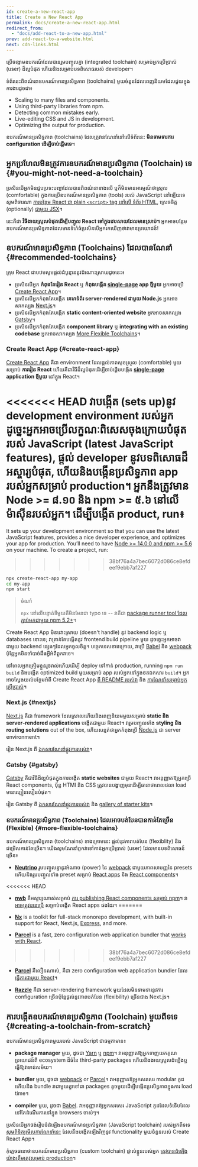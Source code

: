 ```yaml
---
id: create-a-new-react-app
title: Create a New React App
permalink: docs/create-a-new-react-app.html
redirect_from:
  - "docs/add-react-to-a-new-app.html"
prev: add-react-to-a-website.html
next: cdn-links.html
---
```


ប្រើចង្កោមឧបករណ៍ដែលបានរួមបញ្ចូលគ្នា (integrated toolchain) សម្រាប់អ្នកប្រើប្រាស់ (user) ដ៏ល្អបំផុត ហើយនិងសម្រាប់បទពិសោធរបស់ developer។

ទំព័រនេះពិពណ៌នាឧបករណ៍មានប្រសិទ្ធភាព (toolchains) មួយចំនួនដែលពេញនិយមដែលជួយក្នុងការងារដូចជា៖

* Scaling to many files and components.
* Using third-party libraries from npm.
* Detecting common mistakes early.
* Live-editing CSS and JS in development.
* Optimizing the output for production.

ឧបករណ៍មានប្រសិទ្ធភាព (toolchains) ដែលត្រូវានណែនាំនៅលើទំព័រនេះ **មិនទាមទារការ configuration ដើម្បីចាប់ផ្តើមទេ**។

## អ្នកប្រហែលមិនត្រូវការឧបករណ៍មានប្រសិទ្ធភាព (Toolchain) ទេ {#you-might-not-need-a-toolchain}

ប្រសិនបើអ្នកមិនជួបប្រទះបញ្ហាដែលបានពិពណ៌នាខាងលើ ឬក៏មិនមានអារម្មណ៍ថាស្រួល (comfortable) ក្នុងការប្រើឧបករណ៍មានប្រសិទ្ធភាព (tools) របស់ JavaScript នៅឡើយទេ សូមពិចារណា [ការបន្ថែម React ជា plain `<script>` tag នៅលើ ទំព័រ HTML](/docs/add-react-to-a-website.html), 
ស្រេចចិត្ត (optionally) [ជាមួយ JSX](/docs/add-react-to-a-website.html#optional-try-react-with-jsx)។

នេះគឺជា **វិធីងាយស្រួលបំផុតដើម្បីបញ្ចូល React ទៅក្នុងវេបសាយដែលមានស្រាប់។** អ្នកអាចបន្ថែមឧបករណ៍មានប្រសិទ្ធភាពដែលមានទំហំធំប្រសិនបើអ្នករកឃើញថាវាមានប្រយោជន៍!

## ឧបករណ៍មានប្រសិទ្ធភាព   (Toolchains) ដែលបានណែនាំ  {#recommended-toolchains}

ក្រុម React ជាបឋមសូមផ្តល់ដំបូន្មាននូវដំណេាះស្រាយដូចនេះ៖

- ប្រសិនបើអ្នក **កំពុងតែរៀន  React** ឬ **កំពុងបង្កើត  [single-page](/docs/glossary.html#single-page-application) app ថ្មីមួយ** អ្នកអាចប្រើ [Create React App](#create-react-app)។
- ប្រសិនបើអ្នកកំពុងតែបង្កើត **គេហទំព័រ  server-rendered ជាមួយ Node.js** អ្នកអាចសាកល្បង [Next.js](#nextjs)។
- ប្រសិនបើអ្នកកំពុងតែបង្កើត **static content-oriented website** អ្នកអាចសាកល្បង [Gatsby](#gatsby)។
- ប្រសិនបើអ្នកកំពុងតែបង្កើត **component library** ឬ **integrating with an existing codebase** អ្នកអាចសាកល្បង [More Flexible Toolchains](#more-flexible-toolchains)។

### Create React App {#create-react-app}

[Create React App](https://github.com/facebookincubator/create-react-app) គឺជា environment ដែលផ្តល់ភាពសុខស្រួល (comfortable) មួយសម្រាប់ **ការរៀន React** ហើយគឺជាវិធីដ៏ល្អបំផុតដើម្បីចាប់ផ្តើមបង្កើត **[single-page](/docs/glossary.html#single-page-application) application ថ្មីមួយ** នៅក្នុង​ React។

<<<<<<< HEAD
វាបង្កើត (sets up)នូវ development environment របស់អ្នកដូច្នេះអ្នកអាចប្រើលក្ខណៈពិសេសចុងក្រោយបំផុតរបស់ JavaScript (latest JavaScript features), ផ្តល់ developer នូវបទពិសោធដ៏អស្ចារ្យបំផុត, ហើយនិងបង្កើនប្រសិទ្ធភាព app របស់អ្នកសម្រាប់ production។ អ្នកនឹងត្រូវមាន Node >= ៨.១០ និង npm >= ៥.៦ នៅលើម៉ាស៊ីនរបស់អ្នក។ ដើម្បីបង្កើត product, run៖
=======
It sets up your development environment so that you can use the latest JavaScript features, provides a nice developer experience, and optimizes your app for production. You’ll need to have [Node >= 14.0.0 and npm >= 5.6](https://nodejs.org/en/) on your machine. To create a project, run:
>>>>>>> 38bf76a4a7bec6072d086ce8efdeef9ebb7af227

```bash
npx create-react-app my-app
cd my-app
npm start
```

>ចំណាំ
>
>`npx` នៅលើបន្ទាត់ទីមួយគឺមិនមែនជា typo ទេ -- វាគឺជា [package runner tool ដែលភ្ជាប់មកជាមួយ npm 5.2+](https://medium.com/@maybekatz/introducing-npx-an-npm-package-runner-55f7d4bd282b)។

Create React App មិនដោះស្រាយ​ (doesn't handle) នូវ backend logic ឬ databases នេាះទេ; វាគ្រាន់តែបង្កើតនូវ frontend build pipeline មួយ ដូចច្នេះអ្នកអាចវាជាមួយ backend ផ្សេងៗដែលអ្នកចូលចិត្ត។ បច្ចេកទេសខាងក្រោយ, វាប្រើ [Babel](https://babeljs.io/) និង [webpack](https://webpack.js.org/) ប៉ុន្តែអ្នកមិនចាំបាច់ដឹងអ្វីអំពីពួកវាទេ។

នៅពេលអ្នកត្រៀមខ្លួនរួចរាល់ហើយដើម្បី deploy ទៅកាន់ production, running `npm run build` និងបង្កើត optimized build មួយសម្រាប់ app របស់អ្នកនៅក្នុងថតឯកសារ `build`។ អ្នកអាចស្វែងយល់បន្ថែមអំពី Create React App [ពី README របស់វា](https://github.com/facebookincubator/create-react-app#create-react-app-) និង [ការណែនាំសម្រាប់អ្នកប្រើប្រាស់](https://facebook.github.io/create-react-app/)។

### Next.js {#nextjs}

[Next.js](https://nextjs.org/) គឺជា framework ដែលស្រាលហើយនិងពេញនិយមមួយសម្រាប់ **static និង server‑rendered applications** បង្កើតជាមួយ React។ វារួមបញ្ចូលទាំង **styling និង routing solutions** out of the box, ហើយសន្មត់ថាអ្នកកំពុងប្រើ [Node.js](https://nodejs.org/) ជា server environment។

រៀន Next.js ពី [ឯកសារណែនាំផ្លូវការរបស់វា](https://nextjs.org/learn/)។

### Gatsby {#gatsby}

[Gatsby](https://www.gatsbyjs.org/) គឺជាវិធីដ៏ល្អបំផុតក្នុងការបង្កើត **static websites** ជាមួយ React។ វាអនុញ្ញាតឱ្យអ្នកប្រើ React components, ប៉ុន្ត HTMl និង CSS ត្រូវបានបង្ហាញមុនដើម្បីធានាថាពេលវេលា load មានល្បឿនលឿនបំផុត។

រៀន Gatsby ពី [ឯកសារណែនាំផ្លូវការរបស់វា](https://www.gatsbyjs.org/docs/) និង [gallery of starter kits](https://www.gatsbyjs.org/docs/gatsby-starters/)។

### ឧបករណ៍មានប្រសិទ្ធភាព (Toolchains) ដែលអាចបត់បែនបានកាន់តែច្រើន (Flexible) {#more-flexible-toolchains}

ឧបករណ៍មានប្រសិទ្ធភាព (toolchains) ខាងក្រោមនេះ ផ្តល់នូវភាពបត់បែន (flexiblity) និងជម្រើសកាន់តែច្រើន។ យើងសូមណែនាំពួកវាទៅកាន់អ្នកប្រើប្រាស់ (user) ដែលមានបទពិសោធន៍ច្រើន៖

- **[Neutrino](https://neutrinojs.org/)** រួមបញ្ចូលគ្នានូវអំណាច (power) នៃ [webpack](https://webpack.js.org/) ជាមួយភាពសាមញ្ញនៃ presets ហើយនិងរួមបញ្ចូលទាំង preset សម្រាប់ [React apps](https://neutrinojs.org/packages/react/) និង [React components](https://neutrinojs.org/packages/react-components/)។

<<<<<<< HEAD
- **[nwb](https://github.com/insin/nwb)** គឺអស្ចារ្យណាស់សម្រាប់ [ការ publishing React components សម្រាប់ npm](https://github.com/insin/nwb/blob/master/docs/guides/ReactComponents.md#developing-react-components-and-libraries-with-nwb)។ វា [អាចត្រូវបានប្រើ](https://github.com/insin/nwb/blob/master/docs/guides/ReactApps.md#developing-react-apps-with-nwb) សម្រាប់បង្កើត React apps ផងដែរ។
=======
- **[Nx](https://nx.dev/react)** is a toolkit for full-stack monorepo development, with built-in support for React, Next.js, [Express](https://expressjs.com/), and more.

- **[Parcel](https://parceljs.org/)** is a fast, zero configuration web application bundler that [works with React](https://parceljs.org/recipes/react/).
>>>>>>> 38bf76a4a7bec6072d086ce8efdeef9ebb7af227

- **[Parcel](https://parceljs.org/)** គឺលឿនណាស់, គឺជា zero configuration web application bundler ដែល [ធ្វើការជាមួយ React](https://parceljs.org/recipes.html#react)។

- **[Razzle](https://github.com/jaredpalmer/razzle)** គឺជា server-rendering framework មួយដែលមិនទាមទារនូវការ​ configuration ច្រើនប៉ុន្តែផ្តល់នូវភាពបត់បែន (flexibility) ច្រើនជាង Next.js។

## ការបង្កើតឧបករណ៍មានប្រសិទ្ធភាព (Toolchain) មួយពីទទេ {#creating-a-toolchain-from-scratch}

ឧបករណ៍មានប្រសិទ្ធភាពមួយរបស់ JavaScript ជាធម្មតាមាន៖

* **package manager** មួយ, ដូចជា [Yarn](https://yarnpkg.com/) ឬ [npm](https://www.npmjs.com/)។ វាអនុញ្ញាតឱ្យអ្នកទាញយកគុណប្រយោជន៍ពី ecosystem ដ៏ធំនៃ third-party packages ហើយនិងងាយស្រួលដំឡើងឬធ្វើឱ្យវាទាន់សម័យ។

* **bundler** មួយ, ដូចជា [webpack](https://webpack.js.org/) or [Parcel](https://parceljs.org/)។ វាអនុញ្ញាតឱ្យអ្នកសរសេរ modular កូដហើយនិង bundle វាជាមួយគ្នាទៅជា packages តូចមួយដើម្បីបង្កើនប្រសិទ្ធភាពក្នុងការ load time។

* **compiler** មួយ, ដូចជា [Babel](https://babeljs.io/). វាអនុញ្ញាតឱ្យអ្នកសរសេរ JavaScript កូដដែលទំនើបដែលនៅតែដំណើរការនៅក្នុង browsers ចាស់ៗ។

ប្រសិនបើអ្នកចង់រៀបចំដំឡើងឧបករណ៍មានប្រសិទ្ធភាព (JavaScript toolchain) របស់អ្នកពីទទេ [សូមពិនិត្យមើលការណែនាំនេះ](https://blog.usejournal.com/creating-a-react-app-from-scratch-f3c693b84658) ដែលនឹងបង្កើតឡើងវិញនូវ functionality មួយចំនួនរបស់ Create React App។

កុំភ្លេចធានាថាឧបករណ៍មានប្រសិទ្ធភាព (custom toolchain) ផ្ទាល់ខ្លួនរបស់អ្នក [ត្រូវបានដំឡើងយ៉ាងត្រឹមត្រូវសម្រាប់ production](/docs/optimizing-performance.html#use-the-production-build)។
